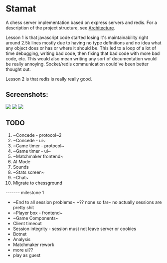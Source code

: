 # Stamat
A chess server implementation based on express servers and redis. For a description of the project structure, see [Architecture](https://github.com/lyuben-todorov/ebre-debre/blob/master/Architecture.md).    

Lesson 1 is that javascript code started losing it's maintainability right around 2.5k lines mostly due to having no type definitions and no idea what any object does or has or where it should be. This led to a loop of a lot of time debugging, writing bad code, then fixing that bad code with more bad code, etc. This would also mean writing any sort of documentation would be really annoying. Socket/redis communication could've been better thought out. 

Lesson 2 is that redis is really really good.

## Screenshots:
![](https://i.imgur.com/Oh9UVo5.png)
![](https://i.imgur.com/AJehSX3.png)
![](https://i.imgur.com/IOF1i0k.png)
## TODO
1. ~Concede - protocol~2
2. ~Concede - ui~
3. ~Game timer - protocol~
4. ~Game timer - ui~
5. ~Matchmaker frontend~
6. AI Mode
7. Sounds
8. ~Stats screen~
9. ~Chat~
10. Migrate to chessground

------- milestone 1    

* ~End to all session problems~ ~?? none so far~ no actually sessions are pretty shit 
* ~Player box - frontend~
* ~Game Components~
* Client timeout
* Session integrity - session must not leave server or cookies
* Botnet
* Analysis
* Matchmaker rework
* more ui??
* play as guest 
